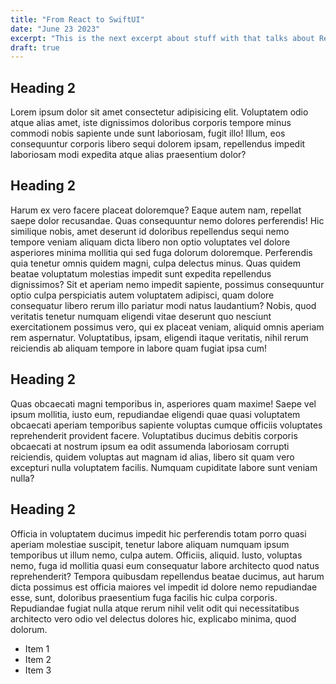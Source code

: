 ```yaml
---
title: "From React to SwiftUI"
date: "June 23 2023"
excerpt: "This is the next excerpt about stuff with that talks about React and SwiftUI"
draft: true
---
```


## Heading 2

Lorem ipsum dolor sit amet consectetur adipisicing elit. Voluptatem odio atque alias amet, iste dignissimos doloribus corporis tempore minus commodi nobis sapiente unde sunt laboriosam, fugit illo! Illum, eos consequuntur corporis libero sequi dolorem ipsam, repellendus impedit laboriosam modi expedita atque alias praesentium dolor?

## Heading 2

Harum ex vero facere placeat doloremque? Eaque autem nam, repellat saepe dolor recusandae. Quas consequuntur nemo dolores perferendis! Hic similique nobis, amet deserunt id doloribus repellendus sequi nemo tempore veniam aliquam dicta libero non optio voluptates vel dolore asperiores minima mollitia qui sed fuga dolorum doloremque. Perferendis quia tenetur omnis quidem magni, culpa delectus minus. Quas quidem beatae voluptatum molestias impedit sunt expedita repellendus dignissimos? Sit et aperiam nemo impedit sapiente, possimus consequuntur optio culpa perspiciatis autem voluptatem adipisci, quam dolore consequatur libero rerum illo pariatur modi natus laudantium? Nobis, quod veritatis tenetur numquam eligendi vitae deserunt quo nesciunt exercitationem possimus vero, qui ex placeat veniam, aliquid omnis aperiam rem aspernatur. Voluptatibus, ipsam, eligendi itaque veritatis, nihil rerum reiciendis ab aliquam tempore in labore quam fugiat ipsa cum!

## Heading 2

Quas obcaecati magni temporibus in, asperiores quam maxime! Saepe vel ipsum mollitia, iusto eum, repudiandae eligendi quae quasi voluptatem obcaecati aperiam temporibus sapiente voluptas cumque officiis voluptates reprehenderit provident facere. Voluptatibus ducimus debitis corporis obcaecati at nostrum ipsum ea odit assumenda laboriosam corrupti reiciendis, quidem voluptas aut magnam id alias, libero sit quam vero excepturi nulla voluptatem facilis. Numquam cupiditate labore sunt veniam nulla?

## Heading 2

Officia in voluptatem ducimus impedit hic perferendis totam porro quasi aperiam molestiae suscipit, tenetur labore aliquam numquam ipsum temporibus ut illum nemo, culpa autem. Officiis, aliquid. Iusto, voluptas nemo, fuga id mollitia quasi eum consequatur labore architecto quod natus reprehenderit? Tempora quibusdam repellendus beatae ducimus, aut harum dicta possimus est officia maiores vel impedit id dolore nemo repudiandae esse, sunt, doloribus praesentium fuga facilis hic culpa corporis. Repudiandae fugiat nulla atque rerum nihil velit odit qui necessitatibus architecto vero odio vel delectus dolores hic, explicabo minima, quod dolorum.

- Item 1
- Item 2
- Item 3

